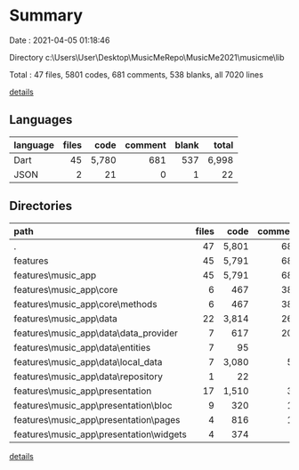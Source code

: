 # Summary

Date : 2021-04-05 01:18:46

Directory c:\Users\User\Desktop\MusicMeRepo\MusicMe2021\musicme\lib

Total : 47 files,  5801 codes, 681 comments, 538 blanks, all 7020 lines

[details](details.md)

## Languages
| language | files | code | comment | blank | total |
| :--- | ---: | ---: | ---: | ---: | ---: |
| Dart | 45 | 5,780 | 681 | 537 | 6,998 |
| JSON | 2 | 21 | 0 | 1 | 22 |

## Directories
| path | files | code | comment | blank | total |
| :--- | ---: | ---: | ---: | ---: | ---: |
| . | 47 | 5,801 | 681 | 538 | 7,020 |
| features | 45 | 5,791 | 680 | 536 | 7,007 |
| features\music_app | 45 | 5,791 | 680 | 536 | 7,007 |
| features\music_app\core | 6 | 467 | 385 | 148 | 1,000 |
| features\music_app\core\methods | 6 | 467 | 385 | 148 | 1,000 |
| features\music_app\data | 22 | 3,814 | 264 | 244 | 4,322 |
| features\music_app\data\data_provider | 7 | 617 | 203 | 91 | 911 |
| features\music_app\data\entities | 7 | 95 | 8 | 28 | 131 |
| features\music_app\data\local_data | 7 | 3,080 | 53 | 120 | 3,253 |
| features\music_app\data\repository | 1 | 22 | 0 | 5 | 27 |
| features\music_app\presentation | 17 | 1,510 | 31 | 144 | 1,685 |
| features\music_app\presentation\bloc | 9 | 320 | 16 | 62 | 398 |
| features\music_app\presentation\pages | 4 | 816 | 10 | 41 | 867 |
| features\music_app\presentation\widgets | 4 | 374 | 5 | 41 | 420 |

[details](details.md)